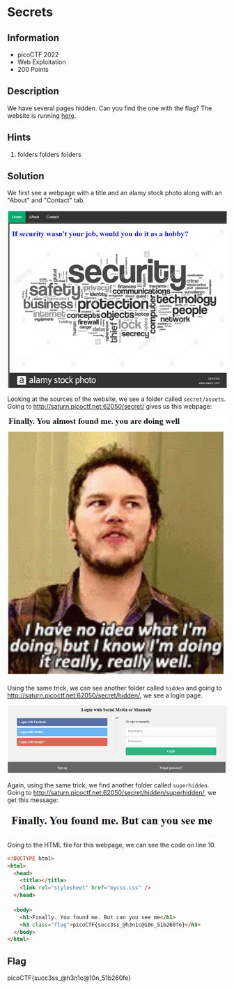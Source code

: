 # Secrets

## Information

- picoCTF 2022
- Web Exploitation
- 200 Points

## Description

We have several pages hidden. Can you find the one with the flag?
The website is running [here](http://saturn.picoctf.net:62050/).

## Hints

1. folders folders folders

## Solution

We first see a webpage with a title and an alamy stock photo along with an "About" and "Contact" tab.

![initial webpage](images/initial.PNG)

Looking at the sources of the website, we see a folder called `secret/assets`. Going to http://saturn.picoctf.net:62050/secret/ gives us this webpage:

![secrets webpage](images/secrets.PNG)

Using the same trick, we can see another folder called `hidden` and going to http://saturn.picoctf.net:62050/secret/hidden/, we see a login page.

![hidden webpage](images/hidden.PNG)

Again, using the same trick, we find another folder called `superhidden`. Going to http://saturn.picoctf.net:62050/secret/hidden/superhidden/, we get this message:

![superhidden webpage](images/superhidden.PNG)

Going to the HTML file for this webpage, we can see the code on line 10.

```html
<!DOCTYPE html>
<html>
  <head>
    <title></title>
    <link rel="stylesheet" href="mycss.css" />
  </head>

  <body>
    <h1>Finally. You found me. But can you see me</h1>
    <h3 class="flag">picoCTF{succ3ss_@h3n1c@10n_51b260fe}</h3>
  </body>
</html>
```

## Flag

picoCTF{succ3ss\_@h3n1c@10n_51b260fe}
